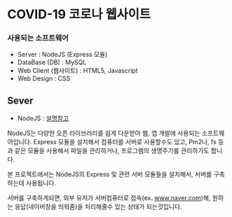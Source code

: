 # COVID-19 코로나 웹사이트

### 사용되는 소프트웨어
* Server : NodeJS (Express 모듈)
* DataBase (DB) : MySQL
* Web Client (웹사이트) : HTML5, Javascript
* Web Design : CSS


## Sever
* NodeJS : [설명참고](https://velopert.com/133)

NodeJS는 다양한 오픈 라이브러리를 쉽게 다운받아 웹, 앱 개발에 사용되는 소프트웨어입니다.
Express 모듈을 설치해서 컴퓨터를 서버로 사용할수도 있고,
Pm2나, fs 등과 같은 모듈을 사용해서 파일을 관리하거나, 프로그램의 생명주기를 관리하기도 합니다.

본 프로젝트에서는 NodeJS의 Express 및 관련 서버 모듈들을 설치해서, 서버를 구축하는데 사용됩니다.

서버를 구축하게되면, 외부 유저가 서버컴퓨터로 접속(ex. www.naver.com)해, 원하는 응답(네이버창을 띄워줌)을 처리해줄수 있는 상태가 되는것입니다.
